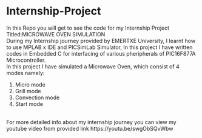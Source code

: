 # Internship-Project
In this Repo you will get to see the code for my Internship Project Titled:<head>MICROWAVE OVEN SIMULATION</head>
<br>
During my Internship journey provided by EMERTXE University, I learnt how to use MPLAB x IDE and PICSimLab Simulator, In this project I have written codes in Embedded C for interfacing of various pheripherals of PIC16F877A Microcontroller. 
<br>
In this project I have simulated a Microwave Oven, which consist of 4 modes namely:
<ol>
  <li>Micro mode</li>
  <li>Grill mode</li>
  <li>Convection mode</li>
  <li>Start mode</li>
</ol>
<br>
For more detailed info about my internship journey you can view my youtube video from provided link
https://youtu.be/swgObSQvWbw

